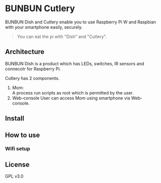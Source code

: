 # BUNBUN Cutlery

BUNBUN Dish and Cutlery enable you to use Raspberry Pi W and Raspbian with your smartphone easily, securely.

> You can eat the pi with "Dish" and "Cutlery".

## Architecture

BUNBUN Dish is a product which has LEDs, switches, IR sensors and connecotr for Raspberry Pi.

Cutlery has 2 components.

1. Mom:  
A process run scripts as root which is permitted by the user.
2. Web-console
User can access Mom using smartphone via Web-console.

## Install

## How to use

### Wifi setup

## License

GPL v3.0

